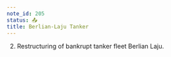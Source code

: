 ```yaml
---
note_id: 205
status: 📤
title: Berlian-Laju Tanker
---
```


2. Restructuring of bankrupt tanker fleet Berlian Laju.